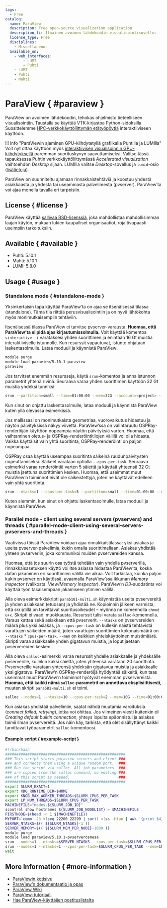 ```yaml
---
tags:
  - Free
catalog:
  name: ParaView
  description: Free open-source visualization application
  description_fi: Ilmainen avoimen lähdekoodin visualisointisovellus
  license_type: Free
  disciplines:
    - Miscellaneous
  available_on:
    - web_interfaces:
        - LUMI
        - Puhti
    - LUMI
    - Puhti
    - Mahti
---
```


# ParaView { #paraview }

ParaView on avoimen lähdekoodin, tehokas ohjelmisto tieteelliseen visualisointiin. Taustalla se käyttää VTK-kirjastoa Python-sidoksilla. Suosittelemme [HPC-verkkokäyttöliittymän etätyöpöytiä](../computing/webinterface/desktop.md) interaktiiviseen käyttöön.

!!! info "ParaViewin ajaminen GPU-kiihdytetyllä grafiikalla Puhtilla ja LUMIlla"
    Voit nyt ottaa käyttöön myös [interaktiivisen visualisoinnin GPU-kiihdytyksellä](../computing/webinterface/accelerated-visualization.md) paremman suorituskyvyn saavuttamiseksi. Valitse tässä tapauksessa Puhtin verkkokäyttöliittymässä _Accelerated visualization_ vaihtoehdon _Desktop_ sijaan. LUMIlla valitse _Desktop_-sovellus ja `lumid`-osio ([lisätietoja](https://docs.lumi-supercomputer.eu/runjobs/webui/desktop/)).

ParaView on suunniteltu ajamaan rinnakkaistehtäviä ja koostuu yhdestä asiakkaasta ja yhdestä tai useammasta palvelimesta (pvserver). ParaView’ta voi ajaa monella tavalla eri tarpeisiin.

## License { #license }

ParaView käyttää [sallivaa BSD-lisenssiä](https://www.paraview.org/paraview-license/), joka mahdollistaa mahdollisimman laajan käytön, mukaan lukien kaupalliset organisaatiot, rojaltivapaasti useimpiin tarkoituksiin.

## Available { #available }

* Puhti: 5.10.1
* Mahti: 5.10.1
* LUMI: 5.8.0

## Usage { #usage }

### Standalone mode { #standalone-mode }

Yksinkertaisin tapa käyttää ParaView’ta on ajaa se itsenäisessä tilassa (standalone). Tämä tila riittää perusvisualisointiin ja on hyvä lähtökohta myös monimutkaisempiin tehtäviin.

Itsenäisessä tilassa ParaView ei tarvitse pvserver-varausta. **Huomaa, että ParaView’ta ei pidä ajaa kirjautumissolmulla.** Voit käyttää komentoa `sinteractive -i` varataksesi yhden suorittimen ja enintään 16 Gt muistia interaktiiviselle istunnolle. Kun resurssit vapautuvat, istunto ohjataan laskentasolmulle. Lataa moduuli ja käynnistä ParaView:

```bash
module purge
module load paraview/5.10.1-paraview
paraview
```

Jos tarvitset enemmän resursseja, käytä `srun`-komentoa ja anna istunnon parametrit yhtenä rivinä. Seuraava varaa yhden suorittimen käyttöön 32 Gt muistia yhdeksi tunniksi:

```bash
srun --partition=small --time=01:00:00 --mem=32G --account=<project> --x11=first --pty bash
```

Kun sinut on ohjattu laskentasolmulle, lataa moduuli ja käynnistä ParaView kuten yllä olevassa esimerkissä.

Jos mallissasi on monimutkaista geometriaa, vuorovaikutus hidastuu ja näytön päivityksissä näkyy viivettä. ParaView’ssa on valintaruutu OSPRay-renderöijän käyttöön nopeampia näytön päivityksiä varten. Huomaa, että vaihtaminen oletus- ja OSPRay-renderöintitilojen välillä voi olla hidasta. Vaikka käyttäisit vain yhtä suoritinta, OSPRay-renderöinti on paljon nopeampaa.

OSPRay osaa käyttää useampaa suoritinta säikeinä ruudunpäivitysten nopeuttamiseksi. Säikeet varataan optiolla `--cpus-per-task`. Seuraava esimerkki varaa renderöintiä varten 5 säiettä ja käyttää yhteensä 32 Gt muistia jaettuna suorittimien kesken. Huomaa, että useimmat muut ParaView’n toiminnot eivät ole säikeistettyjä, joten ne käyttävät edelleen vain yhtä suoritinta.

```bash
srun --ntasks=1 --cpus-per-task=5 --partition=small --time=01:00:00 --mem=32G --account=<project> --x11=first --pty bash
```

Kuten aiemmin, kun sinut on ohjattu laskentasolmulle, lataa moduuli ja käynnistä ParaView.  

### Parallel mode - client using several servers (pvservers) and threads { #parallel-mode-client-using-several-servers-pvservers-and-threads }

Vaativissa töissä ParaView voidaan ajaa rinnakkaistilassa: yksi asiakas ja useita pvserver-palvelimia, kukin omalla suorittimellaan. Asiakas yhdistää yhteen pvserveriin, joka kommunikoi muiden pvservereiden kanssa.  

Huomaa, että jos suurin osa työstä tehdään vain yhdellä pvserverillä, rinnakkaisasetuksen käyttö voi itse asiassa hidastaa ParaView’ta, koska datan jakaminen eri suorittimien välillä vie aikaa. Voit tarkistaa, kuinka paljon kukin pvserver on käytössä, avaamalla ParaView’ssa ikkunan *Memory Inspector* (valikosta: *View/Memory Inspector*). ParaView’n *D3*-suodatinta voi käyttää työn tasaisempaan jakamiseen ytimien välillä.  

Alla oleva esimerkkiskripti `para5101-multi.sh` käynnistää useita pvservereitä ja yhden asiakkaan (etuosan) ja yhdistää ne. Kopioinnin jälkeen varmista, että skriptillä on tarvittavat suoritusoikeudet – myönnä ne komennolla `chmod u+x`. Skripti ei vaadi muokkausta. Resurssit tulisi varata `salloc`-komennolla. Varaus kattaa sekä asiakkaan että pvserverit. `--ntasks` on pvservereiden määrä plus yksi asiakas, ja `--cpus-per-task` on kullekin näistä tehtävistä varattujen säikeiden määrä, joten varattujen suorittimien kokonaismäärä on `--ntasks` * `cpus-per-task`. `--mem` on kaikkien yhteiskäyttöinen muistimäärä. Skripti varaa asiakkaalle yhden gigatavun muistia, ja loput jaetaan pvservereiden kesken.

Alla oleva `salloc`-esimerkki varaa resurssit yhdelle asiakkaalle ja yhdeksälle pvserverille, kullekin kaksi säiettä, joten yhteensä varataan 20 suorittinta. Pvservereille varataan yhteensä yhdeksän gigatavua muistia ja asiakkaalle yksi gigatavu. ParaView’n OSPRay-renderöijä hyödyntää säikeitä, kun taas useimmat muut ParaView’n toiminnot hyötyvät enemmän pvservereistä. **Huomaa, että kaikki nämä `salloc`-parametrit on annettava eksplisiittisesti,** muuten skripti `para581-multi.sh` ei toimi.  

```bash
salloc --nodes=1 --ntasks=10 --cpus-per-task=2 --mem=10G --time=01:00:00 --partition=small --account=<project> para5101-multi.sh
```

Kun asiakas yhdistää palvelimiin, saatat nähdä muutamia varoituksia (*connect failed, retrying*), jotka voi ohittaa. Jos viimeinen viesti kuitenkin oli *Creating default builtin connection*, yhteys lopulta epäonnistui ja asiakas toimii ilman pvservereitä. Jos näin käy, tarkista, että olet sisällyttänyt kaikki tarvittavat työparametrit `salloc`-komentoosi.  

#### Example script { #example-script }

```bash title="para5101-multi.sh"
#!/bin/bash 
######################################################
### This script starts paraview servers and client ###
### and connects them using a unique random port.  ###
### Run the script via salloc. All job parameters  ###
### are copied from the salloc command, no editing ###
### of this script is needed.                      ###
######################################################
export SLURM_EXACT=1
export XDG_RUNTIME_DIR=$HOME
export KNOB_MAX_WORKER_THREADS=$SLURM_CPUS_PER_TASK
export LP_NUM_THREADS=$SLURM_CPUS_PER_TASK
MACHINEFILE="nodes.${SLURM_JOB_ID}"
scontrol show hostnames ${SLURM_JOB_NODELIST} > $MACHINEFILE
FIRSTNODE=$(head -n 1 ${MACHINEFILE})
MYPORT=`comm -23 <(seq 22200 22299 | sort) <(ss -Htan | awk '{print $4}' | cut -d':' -f2 | sort -u) | shuf | head -n 1`
SERVER_NTASKS=$(( ${SLURM_NTASKS}-1 ))
SERVER_MEMORY=$(( ${SLURM_MEM_PER_NODE}-1000 ))
module purge
module load paraview/5.10.1-pvserverosmesa
srun --nodes=1 --ntasks=$SERVER_NTASKS --cpus-per-task=$SLURM_CPUS_PER_TASK --mem=$SERVER_MEMORY pvserver --server-port=$MYPORT &
srun --nodes=1 --ntasks=1 --cpus-per-task=$SLURM_CPUS_PER_TASK --mem=1000 --x11=first /appl/opt/vis/paraview/paraview-5.10.1-mesa-client/bin/paraview --server-url=cs://$FIRSTNODE.bullx:$MYPORT &
wait
```

## More Information { #more-information }

* [ParaViewin kotisivu](http://www.paraview.org/)
* [ParaView’n dokumentaatio ja opas](http://www.paraview.org/documentation/)
* [ParaView Wiki](http://paraview.org/Wiki/ParaView)
* [ParaView-tutoriaali](http://www.paraview.org/Wiki/The_ParaView_Tutorial)
* [Hae ParaView-käyttäjien postituslistalta](http://discourse.paraview.org)